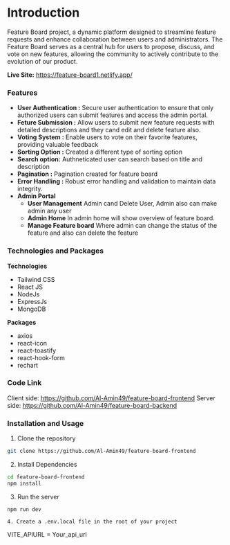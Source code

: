 # Introduction
 Feature Board project, a dynamic platform designed to streamline feature requests and enhance collaboration between users and administrators. The Feature Board serves as a central hub for users to propose, discuss, and vote on new features, allowing the community to actively contribute to the evolution of our product.

**Live Site:** https://feature-board1.netlify.app/

### Features
- **User Authentication :** Secure user authentication to ensure that only authorized users can submit features and access the admin portal.
- **Feture Submission :** Allow users to submit new feature requests with detailed descriptions and they cand edit and delete feature also.
- **Voting System :** Enable users to vote on their favorite features, providing valuable feedback
- **Sorting Option :** Created a different type of sorting option
- **Search option:** Authneticated user can search based on title and description
- **Pagination :** Pagination created for feature board
- **Error Handling :** Robust error handling and validation to maintain data integrity.
- **Admin Portal**
    - **User Management** Admin cand Delete User, Admin also can make admin any user
    - **Admin Home** In admin home will show overview of feature board.
    - **Manage Feature board** Where admin can change the status of the feature and also can delete the feature
### Technologies and Packages
**Technologies**
- Tailwind CSS
- React JS
- NodeJs
- ExpressJs
- MongoDB

**Packages**
- axios
- react-icon
- react-toastify
- react-hook-form
- rechart

### Code Link
Client side: https://github.com/Al-Amin49/feature-board-frontend
Server side: https://github.com/Al-Amin49/feature-board-backend

### Installation and Usage
1. Clone the repository
```bash
git clone https://github.com/Al-Amin49/feature-board-frontend

```
2. Install Dependencies
```bash
cd feature-board-frontend
npm install

```
3. Run the server
```
npm run dev
```

```
4. Create a .env.local file in the root of your project 
```
VITE_APIURL = Your_api_url
```
